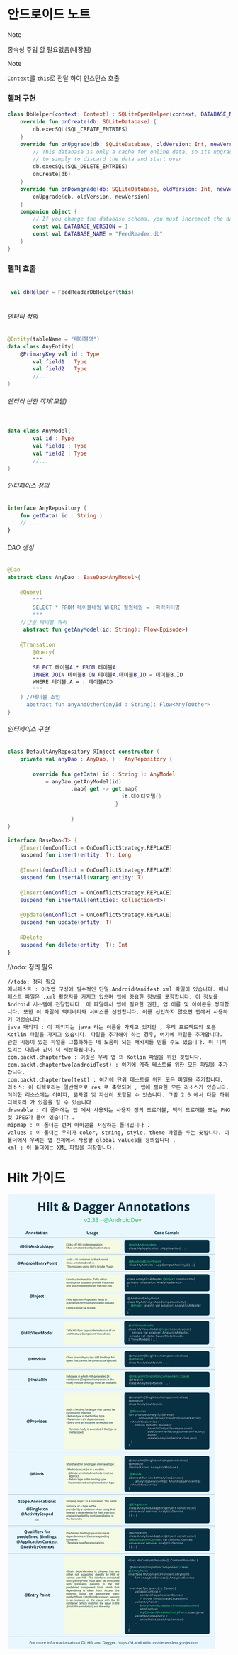 # 안드로이드 노트

<procedure title="Context 전달">

<procedure title="SQLite 클라이언트 호출">

<note>
    
> [!note]
> 
> 종속성 주입 할 필요없음(내장됨)
</note>

<note>

> [!note]
> 
>  `Context`를 `this`로 전달 하여 인스턴스 호출   
</note>



### 헬퍼 구현
```kotlin
class DbHelper(context: Context) : SQLiteOpenHelper(context, DATABASE_NAME, null, DATABASE_VERSION) {
    override fun onCreate(db: SQLiteDatabase) {
        db.execSQL(SQL_CREATE_ENTRIES)
    }
    override fun onUpgrade(db: SQLiteDatabase, oldVersion: Int, newVersion: Int) {
        // This database is only a cache for online data, so its upgrade policy is
        // to simply to discard the data and start over
        db.execSQL(SQL_DELETE_ENTRIES)
        onCreate(db)
    }
    override fun onDowngrade(db: SQLiteDatabase, oldVersion: Int, newVersion: Int) {
        onUpgrade(db, oldVersion, newVersion)
    }
    companion object {
        // If you change the database schema, you must increment the database version.
        const val DATABASE_VERSION = 1
        const val DATABASE_NAME = "FeedReader.db"
    }
}
```

### 헬퍼 호출

```kotlin

 val dbHelper = FeedReaderDbHelper(this)
  
```

</procedure>
</procedure>



<procedure title="구성 요소">

<procedure title="Model">
<tabs>
<tab title="Model">
    <h6>엔터티 정의</h6>

```kotlin
@Entity(tableName = "테이블명")    
data class AnyEntity(
    @PrimaryKey val id : Type
        val field1 : Type
        val field2 : Type
        //...
)
```

<h6>엔터티 반환 객체(모델) </h6>

```kotlin

data class AnyModel(
        val id : Type
        val field1 : Type
        val field2 : Type
        //...
)
```

</tab>
<tab title="Repository">
<h6>인터페이스 정의</h6>
    
```kotlin
interface AnyRepository {
    fun getData( id : String )
    //.....
}
```

<h6>DAO 생성</h6>

```kotlin
@Dao
abstract class AnyDao : BaseDao<AnyModel>{
   
    @Query(
        """
        SELECT * FROM 테이블네임 WHERE 컬럼네임 = :파라미터명
        """
    //단일 테이블 쿼리
     abstract fun getAnyModel(id: String): Flow<Episode>)
    
    @Transation
        @Query(
        """
        SELECT 테이블A.* FROM 테이블A
        INNER JOIN 테이블B ON 테이블A.테이블B_ID = 테이블B.ID
        WHERE 테이블.A = : 테이블AID
        """
    ) //테이블 조인
      abstract fun anyAndOther(anyId : String): Flow<AnyToOther>
}
```

<h6> 인터페이스 구현</h6>

```kotlin
class DefaultAnyRepository @Inject constructor ( 
    private val anyDao : AnyDao, ) : AnyRepository {

        override fun getData( id : String ): AnyModel 
            = anyDao.getAnyModel(id)
                    .map{ get -> get.map{
                                    it.데이터모델()
                                  }
                    
                    }
}
```

</tab>
<tab title="BaseDao">
    
```kotlin
interface BaseDao<T> {
    @Insert(onConflict = OnConflictStrategy.REPLACE)
    suspend fun insert(entity: T): Long

    @Insert(onConflict = OnConflictStrategy.REPLACE)
    suspend fun insertAll(vararg entity: T)

    @Insert(onConflict = OnConflictStrategy.REPLACE)
    suspend fun insertAll(entities: Collection<T>)

    @Update(onConflict = OnConflictStrategy.REPLACE)
    suspend fun update(entity: T)

    @Delete
    suspend fun delete(entity: T): Int
}
```

</tab>
</tabs>
</procedure>



<procedure title="ViewModel">

</procedure>

<procedure title="View">

</procedure>

</procedure>

//todo: 정리 필요
```
//todo: 정리 필요
매니페스트 : 이것앱 구성에 필수적인 단일 AndroidManifest.xml 파일이 있습니다. 매니페스트 파일은 .xml 확장자를 가지고 있으며 앱에 중요한 정보를 포함합니다. 이 정보를 Android 시스템에 전달합니다. 이 파일에서 앱에 필요한 권한, 앱 이름 및 아이콘을 정의합니다. 또한 이 파일에 액티비티와 서비스를 선언합니다. 이를 선언하지 않으면 앱에서 사용하기 어렵습니다 .
java 패키지 : 이 패키지는 java 라는 이름을 가지고 있지만 , 우리 프로젝트의 모든 Kotlin 파일을 가지고 있습니다. 파일을 추가해야 하는 경우, 여기에 파일을 추가합니다. 관련 기능이 있는 파일을 그룹화하는 데 도움이 되는 패키지를 만들 수도 있습니다. 이 디렉토리는 다음과 같이 더 세분화됩니다.
com.packt.chaptertwo : 이것은 우리 앱 의 Kotlin 파일을 위한 것입니다.
com.packt.chaptertwo(androidTest) : 여기에 계측 테스트를 위한 모든 파일을 추가합니다.
com.packt.chaptertwo(test) : 여기에 단위 테스트를 위한 모든 파일을 추가합니다.
리소스: 이 디렉토리는 일반적으로 res 로 축약되며 , 앱에 필요한 모든 리소스가 있습니다. 이러한 리소스에는 이미지, 문자열 및 자산이 포함될 수 있습니다. 그림 2.6 에서 다음 하위 디렉토리 가 있음을 알 수 있습니다 .
drawable : 이 폴더에는 앱 에서 사용되는 사용자 정의 드로어블, 벡터 드로어블 또는 PNG 및 JPEG가 들어 있습니다 .
mipmap : 이 폴더는 런처 아이콘을 저장하는 폴더입니다 .
values : 이 폴더는 우리가 color, string, style, theme 파일을 두는 곳입니다. 이 폴더에서 우리는 앱 전체에서 사용할 global values를 정의합니다 .
xml : 이 폴더에는 XML 파일을 저장합니다.
```
# Hilt 가이드
<img src="../asset/hilt-annotations.png" alt="Alt text" />


